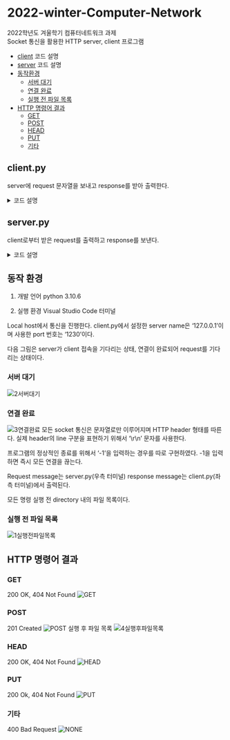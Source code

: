 # 2022-winter-Computer-Network
2022학년도 겨울학기 컴퓨터네트워크 과제 \
Socket 통신을 활용한 HTTP server, client 프로그램
* [client](#clientpy) 코드 설명
* [server](#serverpy) 코드 설명
* [동작환경](#동작-환경)
    - [서버 대기](#서버-대기)
    - [연결 완료](#연결-완료)
    - [실행 전 파일 목록](#실행-전-파일-목록)
* [HTTP 명령어 결과](#http-명령어-결과) 
    - [GET](#get)
    - [POST](#post)
    - [HEAD](#head)
    - [PUT](#put)
    - [기타](#기타)
## client.py
server에 request 문자열을 보내고 response를 받아 출력한다.
<details>
<summary> 코드 설명 </summary>

server port 번호는 임의로 1230으로, server name은 local '127.0.0.1'로 설정한다. server port 번호는 server.py에서도 동일하게 설정한다.

TCP 기반 HTTP 구현을 위해서 연결과 해제를 반복하기 위해 while loop을 사용한다. 1회 반복 때마다 connect와 close를 수행한다. 모든 요청마다 '*' 기호와 'server 연결', 'close' 문자열을 사용하여 각 요청의 연결과 연결 종료를 구분한다. 사용자로부터 입력받은 request는 ['GET', 'test.html'] 같은 형태의 list로 분할하여 저장한다.

입력받은 request list의 0번 원소 즉 request method가 ‘GET’, ‘HEAD’, ‘POST’, ‘PUT’인 경우 요청할 data를 입력하였다면(하단 code line 1) http 버전, host 정보, accept, connection 정보 등을 포함하여 request message를 완성한다. -1을 입력받은 경우에는 server에 -1을 그대로 전달하고 즉시 connection을 종료하여 ‘close’를 출력한 뒤 반복을 마치는 것으로 설정하였다.

Request message는 request line, host, accept, connection, content 정보를 포함한다. Request line은 어떠한 method(GET, POST, HEAD, PUT)로 어떠한 방식(HTTP/1.0)으로 어떠한 파일을 요청하였는지 담는다.

Host는 요청하려는 server port 번호를 나타낸다. Accept는 client가 처리 가능한 미디어 타입의 종류를 나열한다. Accept-language는 client가 지원 가능한 언어를 나타낸다. 본 실행파일에서는 html 파일, 영어만으로 test하므로 accept는 표면적인 정보이다. Connection은 client와 server의 연결 방식을 나타낸다. 본 실행에서는 모든 request마다 연결과 종료를 반복하므로 HTTP/1.0 close이다. Content-type은 본문의 미디어 타입을 나타낸다.

Request message의 형태는 다음과 같다.

<span style="color:#808080">GET test.html / HTTP/1.0 \
HOST: 127.0.0.1 \
Accept: text/html \
Accept-Language: en-US \
Connection: keep-alive -> HTTP/1.1 본 파일에서는 close \
Content-Type: multipart/form-data; boundary=-1265974 </span>

정의되어 있는 method인 GET, HEAD, POST, PUT을 요청받은 경우에는 유효성을 판단하지 않고 request message를 만든다. 정의되어 있지 않은 method를 요청받은 경우에는 입력 message를 그대로 server로 보낸다. 요청의 유효성은 server에서 판단하여 ‘400 Bad Request’나 ‘404 Not Found’로 응답을 받는다.

완성된 request message(실행 파일의 변수 request)를 encode하여 socket 모듈 send 함수를 통해 전달한다.

server로부터 response를 받아 출력하고 연결을 종료한다.
</details>

## server.py
client로부터 받은 request를 출력하고 response를 보낸다.
<details>
<summary> 코드 설명 </summary>

Socket을 주고받기 위해서 socket의 모든 field를 import 한다. client로부터 요청받은 파일이 장치에 존재하는지 확인하기 위해 os를 import하고, header에 요청받은 시간인 Date를 기록하기 위해 time을 import한다.

Server port 번호는 임의의 숫자 1230으로 설정한다. SOCK_STREAM으로 TCP 방식의 socket을 생성한다. 동시에 연결 가능한 socket을 0으로 두어 자동으로 연결하도록 설정한다.

while loop을 통해 사용자가 직접 연결을 끊기 전까지 client와 server의 연결과 해제를 반복적으로 수행한다.

Client가 요청한 파일이 존재하는지 판단하기 위해 os를 사용한다. 실행 파일이 위치한 directory 내의 파일들을 files라는 list에 담는다. Header의 항목 중 ‘Date’에 요청한 시간을 구하기 위해 time을 사용한다. 현재 시간을 문자열로 변환하여 date 변수에 담는다.

Client 요청을 받을 때마다 파일 목록과 시간을 갱신해야하므로 files와 date 변수는 반복할 때마다 초기화한다. 예를 들어 POST new.html을 생성하면 바로 다음 요청에서 new.html에 대해 HEAD, GET 등의 요청을 하더라도 정상적으로 응답할 수 있다.

Date는 ‘01 Jan 2023 00:00:00 KST’ 형태이다.

Files는 [‘sample.txt’, ‘example.html’, ‘test.html’, ‘server.py’, ‘client.py’]와 같이 directory 내의 모든 파일을 인자로 두는 list 형태이다.

Client 접속을 대기한다. accept()가 수행되면 connection setup이 완료되고 message를 읽어 해독하고 출력한다. message는 공백을 기준으로 나누어 [‘GET’, ‘test.html’, ‘HTTP/1.0’, …]과 같은 list 형태로 request 변수에 담고 입력받은 method 즉 request 0번째 원소에 맞는 코드를 실행한다.

Response message는 HTTP version, status code, date, connection, content 정보를 담는다. Date는 요청을 받은 순간의 시간을 time method를 사용하여 구한다. Connection은 client와 마찬가지로 close이다. Content-Type은 client와 마찬가지로 본문의 미디어 타입을 나타낸다. Content-Length는 본문의 길이를 나타낸다. 본 실행파일에서는 GET, HEAD 요청을 정상적으로 받은 경우에만 body의 길이를 반환한다. Vary는 동일한 URL에서 사용자 agent에 따라 다른 응답을 내릴 때 필요한 것이므로 본 실행에서는 표면적인 정보이다.

Response message의 형태는 다음과 같다.

<span style="color:#808080">HTTP/1.0 200 OK \
Date: Wed, 10 Aug 2016 09:23:25 GMT \
Connection: close \
Content-Type: text/html; charset=iso-8859-1 \
Content-Length: 220 -> 선택사항 \
Vary: User-Agent, Accept-Encoding</span>

Response message는 response라는 변수에 string 형태로 담는다. 모든 요청마다 연결과 해제를 반복하므로 HTTP version은 1.0이다. 따라서 connection 정보는 ‘close’이다.

-1을 입력받은 경우 즉시 연결을 끊고 종료한다.

HEAD method를 통해 정상적인 파일을 요청받은 경우 response status는 ‘200 OK’이고 response message는 연결 형태, body의 길이 등을 포함하며 body 내용은 포함하지 않는다. Header의 content length 정보에 파일 길이를 출력하기 위해서 요청받은 파일을 읽기 모드로 열고 len() 함수를 사용한다.

존재하지 않은 파일을 요청받은 경우 ‘404 Not Found’ status code와 date, connection, content-type 정보를 반환한다.

GET method는 요청한 파일의 내용을 모두 가져온다. 존재하는 파일을 정상적으로 요청한 경우 ‘200 OK’, 응답이 불가능한 경우 ‘404 Not Found’를 반환한다.

‘200 OK’의 경우 header에 date, connection, content 정보를 포함한다. 또한 요청받은 파일을 읽기 모드로 열어 body를 반환한다. ‘404 Not Found’의 경우 header에 date, connection, content 정보를 포함한다.

POST method는 새로운 파일을 생성한다. 존재하지 않는 파일을 요청 받으므로 쓰기 모드로 파일을 열어 생성한다. 새로운 파일을 성공적으로 생성하면 ‘201 Created’, 이미 존재하는 파일을 요청한 경우에는 created가 아니므로 ‘200 OK’, 파일을 정상적으로 요청받지 않은 경우 ‘404 Not Found’를 반환한다.

PUT method를 입력받으면 존재하는 파일인지 확인하고 ‘200 OK’를 반환한다. PUT method는 file update를 수행하므로 존재하지 않는 파일을 요청받거나 요청이 정상적이지 않은 경우 ‘404 Not Found’를 반환한다.

‘200 OK’는 date, connection, content 정보와 body를 반환한다. Body는 요청받은 파일을 읽기모드로 open한 내용이다. ‘404 Not Found’는 date, connection, content type 정보를 포함하여 반환한다.

유효하지 않은 method는 client 측에서 그 유효성을 판단하지 않는다. 입력받은 request 그대로 server로 전달되기 때문에 유효성은 server에서 판단하여야 한다.

따라서 GET, HEAD, POST, PUT 이외에 실행이 불가능한 method를 요청받아 해석이 불가능한 경우 즉 request라는 이름의 list의 0번째 원소가 위의 method가 아닌 경우 모두 ‘400 Bad Request’를 반환한다.

‘400 Bad Request’는 요청한 시간 정보인 date만 header에 포함한다.

method 실행이 완료되면 response message를 암호화하여 socket 전송하고 연결을 종료한다.

‘close’ 문자열을 출력하여 다음 요청과 구분한다. Response message는 client 측에서 출력한다
</details>

## 동작 환경
1) 개발 언어 python 3.10.6

2) 실행 환경 Visual Studio Code 터미널

Local host에서 통신을 진행한다. client.py에서 설정한 server name은 ‘127.0.0.1’이며 사용한 port 번호는 ‘1230’이다.

다음 그림은 server가 client 접속을 기다리는 상태, 연결이 완료되어 request를 기다리는 상태이다.
### 서버 대기
![2서버대기](https://user-images.githubusercontent.com/84698896/211723538-029c58b2-7281-4ef6-894b-07f2efb275f3.png)
### 연결 완료
![3연결완료](https://user-images.githubusercontent.com/84698896/211723541-8171448a-f01f-45e4-8dfe-6d16e080d7c0.png)
모든 socket 통신은 문자열로만 이루어지며 HTTP header 형태를 따른다. 실제 header의 line 구분을 표현하기 위해서 ‘\r\n’ 문자를 사용한다.

프로그램의 정상적인 종료를 위해서 ‘-1’을 입력하는 경우를 따로 구현하였다. -1을 입력하면 즉시 모든 연결을 끊는다.

Request message는 server.py(우측 터미널) response message는 client.py(좌측 터미널)에서 출력된다.

모든 명령 실행 전 directory 내의 파일 목록이다.

### 실행 전 파일 목록
![1실행전파일목록](https://user-images.githubusercontent.com/84698896/211723534-e5521e06-3f96-4caf-a98f-6f01288f888b.png)

## HTTP 명령어 결과

### GET
200 OK, 404 Not Found
![GET](https://user-images.githubusercontent.com/84698896/212502739-657bfa41-36df-43ce-8120-de677794cd1f.png)
### POST
201 Created
![POST](https://user-images.githubusercontent.com/84698896/212502744-b862f579-26da-43c2-9e9c-733e4d696c99.png)
실행 후 파일 목록
![4실행후파일목록](https://user-images.githubusercontent.com/84698896/211723542-668485ca-8a77-47d9-b382-ed8217e69217.png)
### HEAD
200 OK, 404 Not Found
![HEAD](https://user-images.githubusercontent.com/84698896/212502741-be234a52-5aea-40ac-9183-e6228bda572c.png)
### PUT
200 Ok, 404 Not Found
![PUT](https://user-images.githubusercontent.com/84698896/212502745-17898490-6ac3-448f-a047-ead3c29e1d06.png)
### 기타
400 Bad Request
![NONE](https://user-images.githubusercontent.com/84698896/212502743-021d2de1-c055-4da2-b1c1-f5d43e28d01c.png)